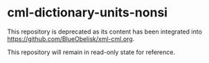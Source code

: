 # cml-dictionary-units-nonsi

This repository is deprecated as its content has been integrated into <https://github.com/BlueObelisk/xml-cml.org>.

This repository will remain in read-only state for reference.
